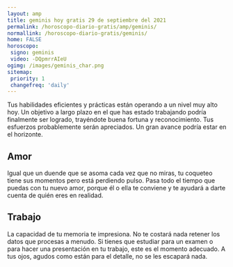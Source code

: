 ```yaml
---
layout: amp
title: geminis hoy gratis 29 de septiembre del 2021 
permalink: /horoscopo-diario-gratis/amp/geminis/
normallink: /horoscopo-diario-gratis/geminis/
home: FALSE
horoscopo:
 signo: geminis
 video: -DQpmrrAIeU
ogimg: /images/geminis_char.png
sitemap:
 priority: 1
 changefreq: 'daily'
---
```



Tus habilidades eficientes y prácticas están operando a un nivel muy alto hoy. Un objetivo a largo plazo en el que has estado trabajando podría finalmente ser logrado, trayéndote buena fortuna y reconocimiento. Tus esfuerzos probablemente serán apreciados. Un gran avance podría estar en el horizonte.

## Amor

Igual que un duende que se asoma cada vez que no miras, tu coqueteo tiene sus momentos pero está perdiendo pulso. Pasa todo el tiempo que puedas con tu nuevo amor, porque él o ella te conviene y te ayudará a darte cuenta de quién eres en realidad.

## Trabajo

La capacidad de tu memoria te impresiona. No te costará nada retener los datos que procesas a menudo. Si tienes que estudiar para un examen o para hacer una presentación en tu trabajo, este es el momento adecuado. A tus ojos, agudos como están para el detalle, no se les escapará nada.